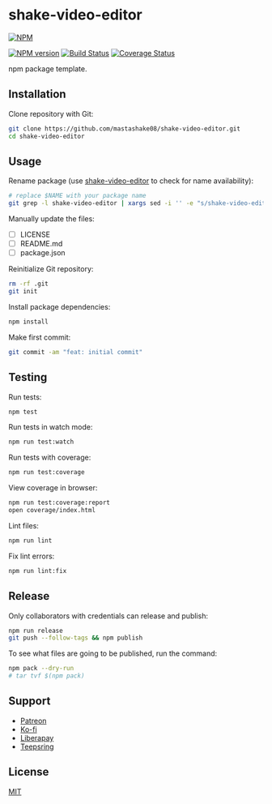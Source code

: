 # shake-video-editor

[![NPM](https://nodei.co/npm/@mastashake08/shake-video-editor.png)](https://nodei.co/npm/shake-video-editor/)

[![NPM version](https://img.shields.io/npm/v/@mastashake08/shake-video-editor.svg)](https://www.npmjs.com/package/shake-video-editor)
[![Build Status](https://travis-ci.org/mastashake08/shake-video-editor.svg?branch=master)](https://travis-ci.org/mastashake08/shake-video-editor)
[![Coverage Status](https://coveralls.io/repos/github/mastashake08/shake-video-editor/badge.svg?branch=master)](https://coveralls.io/github/mastashake08/shake-video-editor?branch=master)

npm package template.

## Installation

Clone repository with Git:

```sh
git clone https://github.com/mastashake08/shake-video-editor.git
cd shake-video-editor
```

## Usage

Rename package (use [shake-video-editor](https://npmjs.com/package/shake-video-editor/) to check for name availability):

```sh
# replace $NAME with your package name
git grep -l shake-video-editor | xargs sed -i '' -e "s/shake-video-editor/$NAME/g"
```

Manually update the files:

- [ ] LICENSE
- [ ] README.md
- [ ] package.json

Reinitialize Git repository:

```sh
rm -rf .git
git init
```

Install package dependencies:

```sh
npm install
```

Make first commit:

```sh
git commit -am "feat: initial commit"
```

## Testing

Run tests:

```sh
npm test
```

Run tests in watch mode:

```sh
npm run test:watch
```

Run tests with coverage:

```sh
npm run test:coverage
```

View coverage in browser:

```sh
npm run test:coverage:report
open coverage/index.html
```

Lint files:

```sh
npm run lint
```

Fix lint errors:

```sh
npm run lint:fix
```

## Release

Only collaborators with credentials can release and publish:

```sh
npm run release
git push --follow-tags && npm publish
```

To see what files are going to be published, run the command:

```sh
npm pack --dry-run
# tar tvf $(npm pack)
```

## Support

- [Patreon](https://b.remarkabl.org/patreon)
- [Ko-fi](https://b.remarkabl.org/ko-fi)
- [Liberapay](https://b.remarkabl.org/liberapay)
- [Teepsring](https://b.remarkabl.org/teespring)

## License

[MIT](https://github.com/mastashake08/shake-video-editor/blob/master/LICENSE)
